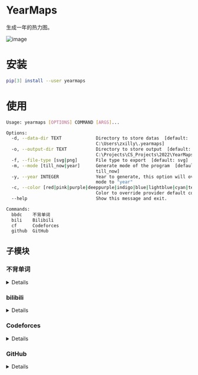 # YearMaps

生成一年的热力图。

![image](https://user-images.githubusercontent.com/31370133/150357084-f0ddb8f5-26c0-4526-9f3e-bc1e3aa1784a.png)

# 安装

```bash
pip[3] install --user yearmaps
```

# 使用

```bash
Usage: yearmaps [OPTIONS] COMMAND [ARGS]...

Options:
  -d, --data-dir TEXT             Directory to store datas  [default:
                                  C:\Users\zxilly\.yearmaps]
  -o, --output-dir TEXT           Directory to store output  [default:
                                  C:\Projects\CS_Projects\2022\YearMaps]
  -f, --file-type [svg|png]       File type to export  [default: svg]
  -m, --mode [till_now|year]      Generate mode of the program  [default:
                                  till_now]
  -y, --year INTEGER              Year to generate, this option will override
                                  mode to "year"
  -c, --color [red|pink|purple|deeppurple|indigo|blue|lightblue|cyan|teal|green|lightgreen|lime|yellow|amber|orange|deeporange|brown|grey|bluegrey]
                                  Color to override provider default color
  --help                          Show this message and exit.

Commands:
  bbdc    不背单词
  bili    Bilibili
  cf      Codeforces
  github  GitHub
```

## 子模块

### 不背单词

<details>

```bash
Usage: yearmaps bbdc [OPTIONS]

  不背单词

Options:
  -i, --id TEXT           不背单词用户 ID  [required]
  -t, --type [time|word]  图数据类型
  --help                  Show this message and exit.
```

![bbdc](https://user-images.githubusercontent.com/31370133/150357416-36b3bd83-aa8c-4065-aabb-f130f0392476.png)

</details>

### bilibili

<details>
  
```bash
Usage: yearmaps bili [OPTIONS]

  bilibili

Options:
  -i, --id TEXT       bilibili uid  [required]
  -t, --type [video]  图数据类型
  --help              Show this message and exit.
```
  
![image](https://user-images.githubusercontent.com/50107074/150572220-781dd51f-fd9c-47cf-b78a-cac1def2fd91.png)
  
</details>

### Codeforces

<details>

```bash
Usage: yearmaps cf [OPTIONS]

  Codeforces

Options:
  -u, --user TEXT      Codeforces user name  [required]
  -t, --type [all|ac]  图数据类型
  --help               Show this message and exit.
```


![image](https://user-images.githubusercontent.com/31370133/150477193-6740583e-f3b8-48a3-b92c-f40b4af010b8.png)

</details>

### GitHub

<details>

```bash
Usage: yearmaps github [OPTIONS]

  GitHub

Options:
  -u, --user TEXT       GitHub user name  [required]
  -k, --token TEXT      GitHub access token  [required]
  -t, --type [contrib]  图数据类型
  --help                Show this message and exit.
```

![image](https://user-images.githubusercontent.com/31370133/150357084-f0ddb8f5-26c0-4526-9f3e-bc1e3aa1784a.png)

</details>
